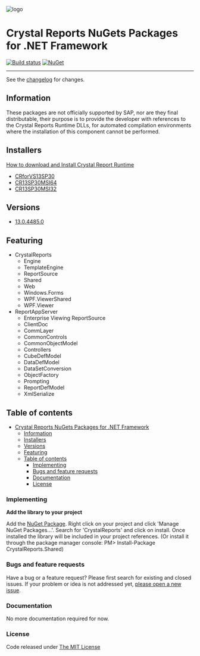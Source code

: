 
![logo](src/.editoricon.png)

# Crystal Reports NuGets Packages for .NET Framework

[![Build status](https://ci.appveyor.com/api/projects/status/h2ydmki2dm7hs6wd?svg=true)](https://ci.appveyor.com/project/ennerperez/CrystalDecisions)
[![NuGet](http://img.shields.io/nuget/v/CrystalReports.Shared.svg)](https://www.nuget.org/packages/CrystalReports.Shared/)

---------------------------------------

See the [changelog](CHANGELOG.md) for changes.

## Information

These packages are not officially supported by SAP, nor are they final distributable, their purpose is to provide the developer with references to the Crystal Reports Runtime DLLs, for automated compilation environments where the installation of this component cannot be performed.

## Installers

[How to download and Install Crystal Report Runtime](https://www.tektutorialshub.com/crystal-reports/how-to-download-and-install-crystal-report-runtime/)

- [CRforVS13SP30](https://akall.softwaredownloads.sap.com/?file=0020000000195612021&downloadId=bc0a55ce-e36b-4e7b-8992-ec1a65b116e8&v=1&u=D10632577458&path=002/2021/0000000002/000000019561/001/CRforVS13SP30_0-10010309.EXE)
- [CR13SP30MSI64](https://akall.softwaredownloads.sap.com/?file=0020000000195602021&downloadId=46f60844-0ae6-47a2-912b-f547efef34eb&v=1&u=D58379955487&path=002/2021/0000000002/000000019560/001/CR13SP30MSI64_0-10010309.MSI)
- [CR13SP30MSI32](https://akall.softwaredownloads.sap.com/?file=0020000000195592021&downloadId=015059b0-4c87-4eff-a721-bd5c9c7aee29&v=1&u=D67824045738&path=002/2021/0000000002/000000019559/001/CR13SP30MSI32_0-10010309.MSI)

## Versions

- [13.0.4485.0](VERSION)

## Featuring

- CrystalReports
  - Engine
  - TemplateEngine
  - ReportSource
  - Shared
  - Web
  - Windows.Forms
  - WPF.ViewerShared
  - WPF.Viewer
- ReportAppServer
  - Enterprise Viewing ReportSource
  - ClientDoc
  - CommLayer
  - CommonControls
  - CommonObjectModel
  - Controllers
  - CubeDefModel
  - DataDefModel
  - DataSetConversion
  - ObjectFactory
  - Prompting
  - ReportDefModel
  - XmlSerialize

## Table of contents

- [Crystal Reports NuGets Packages for .NET Framework](#crystal-reports-nugets-packages-for-net-framework)
  - [Information](#information)
  - [Installers](#installers)
  - [Versions](#versions)
  - [Featuring](#featuring)
  - [Table of contents](#table-of-contents)
    - [Implementing](#implementing)
    - [Bugs and feature requests](#bugs-and-feature-requests)
    - [Documentation](#documentation)
    - [License](#license)

### Implementing

**Add the library to your project**

Add the [NuGet Package](https://www.nuget.org/packages/CrystalReports.Shared/). Right click on your project and click 'Manage NuGet Packages...'. Search for 'CrystalReports' and click on install. Once installed the library will be included in your project references. (Or install it through the package manager console: PM> Install-Package CrystalReports.Shared)

### Bugs and feature requests

Have a bug or a feature request? Please first search for existing and closed issues. If your problem or idea is not addressed yet, [please open a new issue](https://github.com/ennerperez/CrystalDecisions/issues/new).

### Documentation

No more documentation required for now.

### License

Code released under [The MIT License](LICENSE)
